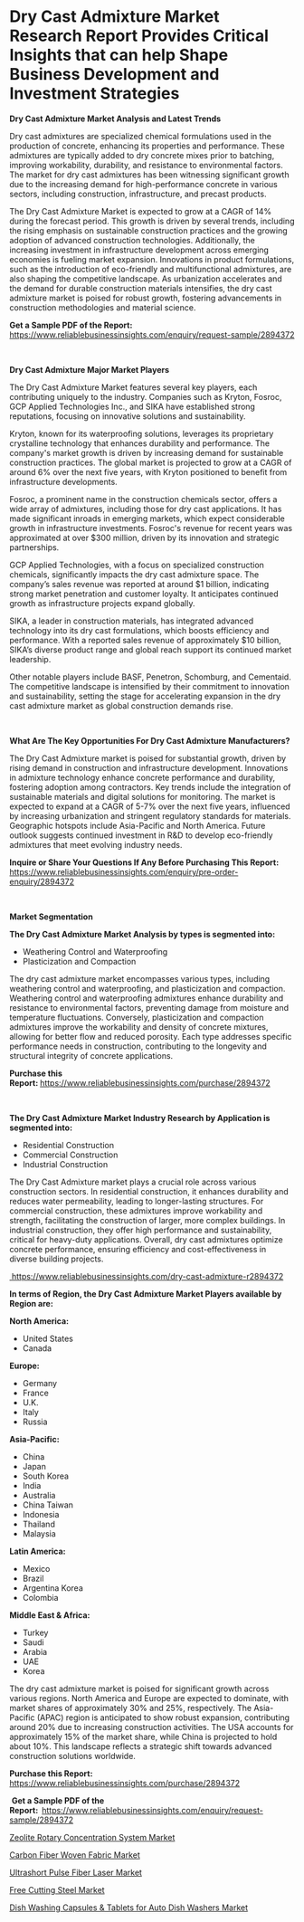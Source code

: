 <p><h1>Dry Cast Admixture Market Research Report Provides Critical Insights that can help Shape Business Development and Investment Strategies</h1></p><p><strong>Dry Cast Admixture Market Analysis and Latest Trends</strong></p>
<p><p>Dry cast admixtures are specialized chemical formulations used in the production of concrete, enhancing its properties and performance. These admixtures are typically added to dry concrete mixes prior to batching, improving workability, durability, and resistance to environmental factors. The market for dry cast admixtures has been witnessing significant growth due to the increasing demand for high-performance concrete in various sectors, including construction, infrastructure, and precast products.</p><p>The Dry Cast Admixture Market is expected to grow at a CAGR of 14% during the forecast period. This growth is driven by several trends, including the rising emphasis on sustainable construction practices and the growing adoption of advanced construction technologies. Additionally, the increasing investment in infrastructure development across emerging economies is fueling market expansion. Innovations in product formulations, such as the introduction of eco-friendly and multifunctional admixtures, are also shaping the competitive landscape. As urbanization accelerates and the demand for durable construction materials intensifies, the dry cast admixture market is poised for robust growth, fostering advancements in construction methodologies and material science.</p></p>
<p><strong>Get a Sample PDF of the Report:&nbsp;</strong> <a href="https://www.reliablebusinessinsights.com/enquiry/request-sample/2894372?utm_campaign=62&utm_medium=2&utm_source=Github&utm_content=ia&utm_term=15032025&utm_id=dry-cast-admixture">https://www.reliablebusinessinsights.com/enquiry/request-sample/2894372</a></p>
<p>&nbsp;</p>
<p><strong>Dry Cast Admixture Major Market Players</strong></p>
<p><p>The Dry Cast Admixture Market features several key players, each contributing uniquely to the industry. Companies such as Kryton, Fosroc, GCP Applied Technologies Inc., and SIKA have established strong reputations, focusing on innovative solutions and sustainability.</p><p>Kryton, known for its waterproofing solutions, leverages its proprietary crystalline technology that enhances durability and performance. The company's market growth is driven by increasing demand for sustainable construction practices. The global market is projected to grow at a CAGR of around 6% over the next five years, with Kryton positioned to benefit from infrastructure developments.</p><p>Fosroc, a prominent name in the construction chemicals sector, offers a wide array of admixtures, including those for dry cast applications. It has made significant inroads in emerging markets, which expect considerable growth in infrastructure investments. Fosroc's revenue for recent years was approximated at over $300 million, driven by its innovation and strategic partnerships.</p><p>GCP Applied Technologies, with a focus on specialized construction chemicals, significantly impacts the dry cast admixture space. The company’s sales revenue was reported at around $1 billion, indicating strong market penetration and customer loyalty. It anticipates continued growth as infrastructure projects expand globally.</p><p>SIKA, a leader in construction materials, has integrated advanced technology into its dry cast formulations, which boosts efficiency and performance. With a reported sales revenue of approximately $10 billion, SIKA’s diverse product range and global reach support its continued market leadership.</p><p>Other notable players include BASF, Penetron, Schomburg, and Cementaid. The competitive landscape is intensified by their commitment to innovation and sustainability, setting the stage for accelerating expansion in the dry cast admixture market as global construction demands rise.</p></p>
<p>&nbsp;</p>
<p><strong>What Are The Key Opportunities For Dry Cast Admixture Manufacturers?</strong></p>
<p><p>The Dry Cast Admixture market is poised for substantial growth, driven by rising demand in construction and infrastructure development. Innovations in admixture technology enhance concrete performance and durability, fostering adoption among contractors. Key trends include the integration of sustainable materials and digital solutions for monitoring. The market is expected to expand at a CAGR of 5-7% over the next five years, influenced by increasing urbanization and stringent regulatory standards for materials. Geographic hotspots include Asia-Pacific and North America. Future outlook suggests continued investment in R&D to develop eco-friendly admixtures that meet evolving industry needs.</p></p>
<p><strong>Inquire or Share Your Questions If Any Before Purchasing This Report:</strong> <a href="https://www.reliablebusinessinsights.com/enquiry/pre-order-enquiry/2894372?utm_campaign=62&utm_medium=2&utm_source=Github&utm_content=ia&utm_term=15032025&utm_id=dry-cast-admixture">https://www.reliablebusinessinsights.com/enquiry/pre-order-enquiry/2894372</a></p>
<p>&nbsp;</p>
<p><strong>Market Segmentation</strong></p>
<p><strong>The Dry Cast Admixture Market Analysis by types is segmented into:</strong></p>
<p><ul><li>Weathering Control and Waterproofing</li><li>Plasticization and Compaction</li></ul></p>
<p><p>The dry cast admixture market encompasses various types, including weathering control and waterproofing, and plasticization and compaction. Weathering control and waterproofing admixtures enhance durability and resistance to environmental factors, preventing damage from moisture and temperature fluctuations. Conversely, plasticization and compaction admixtures improve the workability and density of concrete mixtures, allowing for better flow and reduced porosity. Each type addresses specific performance needs in construction, contributing to the longevity and structural integrity of concrete applications.</p></p>
<p><strong>Purchase this Report:&nbsp;</strong><a href="https://www.reliablebusinessinsights.com/purchase/2894372?utm_campaign=62&utm_medium=2&utm_source=Github&utm_content=ia&utm_term=15032025&utm_id=dry-cast-admixture">https://www.reliablebusinessinsights.com/purchase/2894372</a></p>
<p>&nbsp;</p>
<p><strong>The Dry Cast Admixture Market Industry Research by Application is segmented into:</strong></p>
<p><ul><li>Residential Construction</li><li>Commercial Construction</li><li>Industrial Construction</li></ul></p>
<p><p>The Dry Cast Admixture market plays a crucial role across various construction sectors. In residential construction, it enhances durability and reduces water permeability, leading to longer-lasting structures. For commercial construction, these admixtures improve workability and strength, facilitating the construction of larger, more complex buildings. In industrial construction, they offer high performance and sustainability, critical for heavy-duty applications. Overall, dry cast admixtures optimize concrete performance, ensuring efficiency and cost-effectiveness in diverse building projects.</p></p>
<p><a href="https://www.reliablebusinessinsights.com/dry-cast-admixture-r2894372?utm_campaign=62&utm_medium=2&utm_source=Github&utm_content=ia&utm_term=15032025&utm_id=dry-cast-admixture">&nbsp;https://www.reliablebusinessinsights.com/dry-cast-admixture-r2894372</a></p>
<p><strong>In terms of Region, the Dry Cast Admixture Market Players available by Region are:</strong></p>
<p>
    <p> <strong> North America: </strong>
        <ul>
            <li>United States</li>
            <li>Canada</li>
        </ul>
        </p> 
    <p> <strong> Europe: </strong>
        <ul>
            <li>Germany</li>
            <li>France</li>
            <li>U.K.</li>
            <li>Italy</li>
            <li>Russia</li>
        </ul>
        </p> 
    <p> <strong> Asia-Pacific: </strong>
        <ul>
            <li>China</li>
            <li>Japan</li>
            <li>South Korea</li>
            <li>India</li>
            <li>Australia</li>
            <li>China Taiwan</li>
            <li>Indonesia</li>
            <li>Thailand</li>
            <li>Malaysia</li>
        </ul>
        </p> 
    <p> <strong> Latin America: </strong>
        <ul>
            <li>Mexico</li>
            <li>Brazil</li>
            <li>Argentina Korea</li>
            <li>Colombia</li>
        </ul>
        </p> 
    <p> <strong> Middle East & Africa: </strong>
        <ul>
            <li>Turkey</li>
            <li>Saudi</li>
            <li>Arabia</li>
            <li>UAE</li>
            <li>Korea</li>
        </ul>
    </p>
    </p>
<p><p>The dry cast admixture market is poised for significant growth across various regions. North America and Europe are expected to dominate, with market shares of approximately 30% and 25%, respectively. The Asia-Pacific (APAC) region is anticipated to show robust expansion, contributing around 20% due to increasing construction activities. The USA accounts for approximately 15% of the market share, while China is projected to hold about 10%. This landscape reflects a strategic shift towards advanced construction solutions worldwide.</p></p>
<p><strong>Purchase this Report: </strong><a href="https://www.reliablebusinessinsights.com/purchase/2894372?utm_campaign=62&utm_medium=2&utm_source=Github&utm_content=ia&utm_term=15032025&utm_id=dry-cast-admixture">https://www.reliablebusinessinsights.com/purchase/2894372</a></p>
<p>&nbsp;<strong>Get a Sample PDF of the Report:&nbsp;&nbsp;</strong><a href="https://www.reliablebusinessinsights.com/enquiry/request-sample/2894372?utm_campaign=62&utm_medium=2&utm_source=Github&utm_content=ia&utm_term=15032025&utm_id=dry-cast-admixture">https://www.reliablebusinessinsights.com/enquiry/request-sample/2894372</a></p>
<p><strong></strong></p>
<p><p><a href="https://github.com/snelldimkeod/Market-Research-Report-List-1/blob/main/zeolite-rotary-concentration-system-market.md?utm_campaign=62&utm_medium=2&utm_source=Github&utm_content=ia&utm_term=15032025&utm_id=dry-cast-admixture">Zeolite Rotary Concentration System Market</a></p><p><a href="https://github.com/edriceakeime/Market-Research-Report-List-1/blob/main/carbon-fiber-woven-fabric-market.md?utm_campaign=62&utm_medium=2&utm_source=Github&utm_content=ia&utm_term=15032025&utm_id=dry-cast-admixture">Carbon Fiber Woven Fabric Market</a></p><p><a href="https://github.com/kitkaeberz5z/Market-Research-Report-List-1/blob/main/ultrashort-pulse-fiber-laser-market.md?utm_campaign=62&utm_medium=2&utm_source=Github&utm_content=ia&utm_term=15032025&utm_id=dry-cast-admixture">Ultrashort Pulse Fiber Laser Market</a></p><p><a href="https://github.com/gakpasulgun/Market-Research-Report-List-1/blob/main/free-cutting-steel-market.md?utm_campaign=62&utm_medium=2&utm_source=Github&utm_content=ia&utm_term=15032025&utm_id=dry-cast-admixture">Free Cutting Steel Market</a></p><p><a href="https://github.com/seppelharjap/Market-Research-Report-List-1/blob/main/dish-washing-capsules-tablets-for-auto-dish-washers-market.md?utm_campaign=62&utm_medium=2&utm_source=Github&utm_content=ia&utm_term=15032025&utm_id=dry-cast-admixture">Dish Washing Capsules & Tablets for Auto Dish Washers Market</a></p></p>